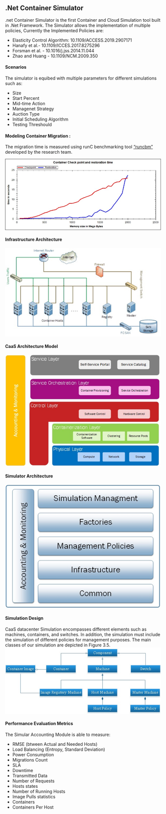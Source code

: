 ﻿## .Net Container Simulator
.net Container Simulator is the first Container and Cloud Simulation tool built in .Net Framework.
The Simulator allows the implementation of multiple policies, Currently the Implemented Policies are:

* Elasticity Control Algorithm: 10.1109/ACCESS.2019.2907171
* Hanafy et al.- 10.1109/ICCES.2017.8275296
* Forsman et al. - 10.1016/j.jss.2014.11.044
* Zhao and Huang - 10.1109/NCM.2009.350

#### Scenarios
The simulator is equibed with multiple parameters for different simulations such as:
* Size
* Start Percent
* Mid-time Action
* Managenet Strategy
* Auction Type
* Initial Scheduling Algorithm
* Testing Threshould
#### Modeling Container Migration :
The migration time is measured using runC benchmarking tool [“runcbm”][3] developed by the research team.  

![alt text][im1]

#### Infrastructure Architecture 

![alt text][im2]

#### CaaS Architecture Model
![alt text][im3]

#### Simulator Architecture
![alt text][im4]

#### Simulation Design
CaaS datacenter Simulation encompasses different elements such as machines, containers, and switches. In addition, the simulation must include the simulation of different policies for management purposes. The main classes of our simulation are depicted in Figure ‎3.5.  
![alt text][im5]

#### Performance Evaluation Metrics
The Simular Accounting Module is able to measure:
* RMSE (btween Actual and Needed Hosts)
* Load Balancing (Entropy, Standard Deviation)
* Power Consumption
* Migrations Count 
* SLA
* Downtime
* Transmitted Data
* Number of Requests
* Hosts states
* Number of Running Hosts
* Image Pulls statistics 
* Containers
* Containers Per Host

[1]: https://runc.io/ 
[2]: https://www.criu.org/Main_Page
[3]: https://github.com/washraf/runcbm
[im1]: https://github.com/washraf/.NetContainerSimulator/blob/master/Images/CRtimes.jpg
[im2]: https://github.com/washraf/.NetContainerSimulator/blob/master/Images/Infrastructure.jpg
[im3]: https://github.com/washraf/.NetContainerSimulator/blob/master/Images/Architecture.jpg
[im4]: https://github.com/washraf/.NetContainerSimulator/blob/master/Images/SimulatorArchitecture.jpg
[im5]: https://github.com/washraf/.NetContainerSimulator/blob/master/Images/SimulatorDesign.jpg
